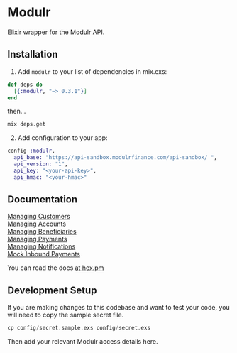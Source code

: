 # Modulr

Elixir wrapper for the Modulr API.

## Installation

1. Add `modulr` to your list of dependencies in mix.exs:

```elixir
def deps do
  [{:modulr, "~> 0.3.1"}]
end
```

then...

```elixir
mix deps.get
```

2. Add configuration to your app:

```elixir
config :modulr,
  api_base: "https://api-sandbox.modulrfinance.com/api-sandbox/ ",
  api_version: "1",
  api_key: "<your-api-key>",
  api_hmac: "<your-hmac>"
```

## Documentation

[Managing Customers](https://hexdocs.pm/modulr/Modulr.Resources.Customer.html)\
[Managing Accounts](https://hexdocs.pm/modulr/Modulr.Resources.Account.html)\
[Managing Beneficiaries](https://hexdocs.pm/modulr/Modulr.Resources.Beneficiary.html)\
[Managing Payments](https://hexdocs.pm/modulr/Modulr.Resources.Payment.html)\
[Managing Notifications](https://hexdocs.pm/modulr/Modulr.Resources.Notification.html)\
[Mock Inbound Payments](https://hexdocs.pm/modulr/Modulr.Resources.InboundPayment.html)

You can read the docs [at hex.pm](https://hexdocs.pm/modulr)

## Development Setup

If you are making changes to this codebase and want to test your code, you will need to copy the sample secret file.

```elixir
cp config/secret.sample.exs config/secret.exs
```

Then add your relevant Modulr access details here.
